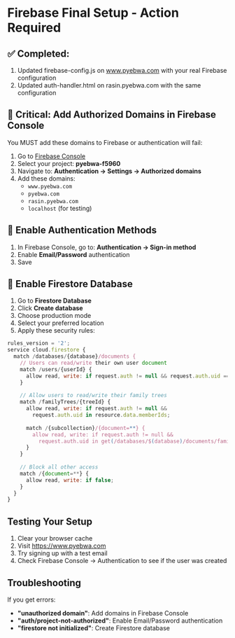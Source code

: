 # Firebase Final Setup - Action Required

## ✅ Completed:
1. Updated firebase-config.js on www.pyebwa.com with your real Firebase configuration
2. Updated auth-handler.html on rasin.pyebwa.com with the same configuration

## 🔴 Critical: Add Authorized Domains in Firebase Console

You MUST add these domains to Firebase or authentication will fail:

1. Go to [Firebase Console](https://console.firebase.google.com)
2. Select your project: **pyebwa-f5960**
3. Navigate to: **Authentication → Settings → Authorized domains**
4. Add these domains:
   - `www.pyebwa.com`
   - `pyebwa.com`
   - `rasin.pyebwa.com`
   - `localhost` (for testing)

## 🔴 Enable Authentication Methods

1. In Firebase Console, go to: **Authentication → Sign-in method**
2. Enable **Email/Password** authentication
3. Save

## 🔴 Enable Firestore Database

1. Go to **Firestore Database**
2. Click **Create database**
3. Choose production mode
4. Select your preferred location
5. Apply these security rules:

```javascript
rules_version = '2';
service cloud.firestore {
  match /databases/{database}/documents {
    // Users can read/write their own user document
    match /users/{userId} {
      allow read, write: if request.auth != null && request.auth.uid == userId;
    }
    
    // Allow users to read/write their family trees
    match /familyTrees/{treeId} {
      allow read, write: if request.auth != null && 
        request.auth.uid in resource.data.memberIds;
      
      match /{subcollection}/{document=**} {
        allow read, write: if request.auth != null && 
          request.auth.uid in get(/databases/$(database)/documents/familyTrees/$(treeId)).data.memberIds;
      }
    }
    
    // Block all other access
    match /{document=**} {
      allow read, write: if false;
    }
  }
}
```

## Testing Your Setup

1. Clear your browser cache
2. Visit https://www.pyebwa.com
3. Try signing up with a test email
4. Check Firebase Console → Authentication to see if the user was created

## Troubleshooting

If you get errors:
- **"unauthorized domain"**: Add domains in Firebase Console
- **"auth/project-not-authorized"**: Enable Email/Password authentication
- **"firestore not initialized"**: Create Firestore database